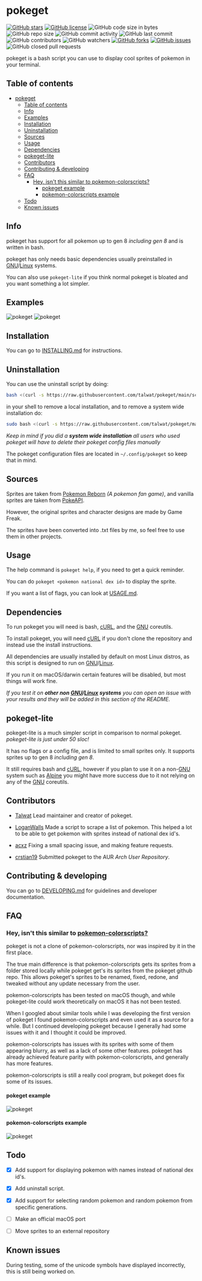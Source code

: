 # pokeget

[![GitHub stars](https://img.shields.io/github/stars/talwat/pokeget)](https://github.com/talwat/pokeget/stargazers)
[![GitHub license](https://img.shields.io/github/license/talwat/pokeget)](https://github.com/talwat/pokeget)
![GitHub code size in bytes](https://img.shields.io/github/languages/code-size/talwat/pokeget)
![GitHub repo size](https://img.shields.io/github/repo-size/talwat/pokeget)
![GitHub commit activity](https://img.shields.io/github/commit-activity/m/talwat/pokeget)
![GitHub last commit](https://img.shields.io/github/last-commit/talwat/pokeget)
![GitHub contributors](https://img.shields.io/github/contributors/talwat/pokeget)
![GitHub watchers](https://img.shields.io/github/watchers/talwat/pokeget)
[![GitHub forks](https://img.shields.io/github/forks/talwat/pokeget)](https://github.com/talwat/pokeget/network)
[![GitHub issues](https://img.shields.io/github/issues/talwat/pokeget)](https://github.com/talwat/pokeget/issues)
![GitHub closed pull requests](https://img.shields.io/github/issues-pr-closed/talwat/pokeget)

pokeget is a bash script you can use to display cool sprites of pokemon in your terminal.

## Table of contents

- [pokeget](#pokeget)
  - [Table of contents](#table-of-contents)
  - [Info](#info)
  - [Examples](#examples)
  - [Installation](#installation)
  - [Uninstallation](#uninstallation)
  - [Sources](#sources)
  - [Usage](#usage)
  - [Dependencies](#dependencies)
  - [pokeget-lite](#pokeget-lite)
  - [Contributors](#contributors)
  - [Contributing & developing](#contributing--developing)
  - [FAQ](#faq)
    - [Hey, isn't this similar to pokemon-colorscripts?](#hey-isnt-this-similar-to-pokemon-colorscripts)
      - [pokeget example](#pokeget-example)
      - [pokemon-colorscripts example](#pokemon-colorscripts-example)
  - [Todo](#todo)
  - [Known issues](#known-issues)

## Info

pokeget has support for all pokemon up to gen 8 *including gen 8* and is written in bash.

pokeget has only needs basic dependencies usually preinstalled in [GNU](https://www.gnu.org/)/[Linux](https://kernel.org/) systems.

You can also use `pokeget-lite` if you think normal pokeget is bloated and you want something a lot simpler.

## Examples

![pokeget](https://github.com/talwat/pokeget/raw/main/examples/small1.png)
![pokeget](https://github.com/talwat/pokeget/raw/main/examples/big1.png)

## Installation

You can go to [INSTALLING.md](INSTALLING.md) for instructions.

## Uninstallation

You can use the uninstall script by doing:

```bash
bash <(curl -s https://raw.githubusercontent.com/talwat/pokeget/main/scripts/uninstall.sh)
```

in your shell to remove a local installation, and to remove a system wide installation do:

```bash
sudo bash <(curl -s https://raw.githubusercontent.com/talwat/pokeget/main/scripts/uninstall.sh)
```

*Keep in mind if you did a **system wide installation** all users who used pokeget will have to delete their pokeget config files manually*

The pokeget configuration files are located in `~/.config/pokeget` so keep that in mind.

## Sources

Sprites are taken from [Pokemon Reborn](https://www.rebornevo.com/) *(A pokemon fan game)*, and vanilla sprites are taken from [PokeAPI](https://github.com/PokeAPI/sprites).

However, the original sprites and character designs are made by Game Freak.

The sprites have been converted into .txt files by me, so feel free to use them in other projects.

## Usage

The help command is `pokeget help`, if you need to get a quick reminder.

You can do `pokeget <pokemon national dex id>` to display the sprite.

If you want a list of flags, you can look at [USAGE.md](USAGE.md).

## Dependencies

To run pokeget you will need is bash, [cURL](https://curl.se/), and the [GNU](https://www.gnu.org/) coreutils.

To install pokeget, you will need [cURL](https://curl.se/) if you don't clone the repository and instead use the install instructions.

All dependencies are usually installed by default on most Linux distros, as this script is designed to run on [GNU](https://www.gnu.org/)/[Linux](https://kernel.org/).

If you run it on macOS/darwin certain features will be disabled, but most things will work fine.

*If you test it on **other non [GNU](https://www.gnu.org/)/[Linux](https://kernel.org/) systems** you can open an issue with your results and they will be added in this section of the README.*

## pokeget-lite

pokeget-lite is a much simpler script in comparison to normal pokeget.
*pokeget-lite is just under 50 sloc!*

It has no flags or a config file, and is limited to small sprites only. It supports sprites up to gen 8 *including gen 8*.

It still requires bash and [cURL](https://curl.se/), however if you plan to use it on a non-[GNU](https://www.gnu.org/) system such as [Alpine](https://alpinelinux.org/) you might have more success due to it not relying on any of the [GNU](https://www.gnu.org/) coreutils.

## Contributors

- [Talwat](https://github.com/talwat) Lead maintainer and creator of pokeget.

- [LoganWalls](https://github.com/LoganWalls) Made a script to scrape a list of pokemon.
This helped a lot to be able to get pokemon with sprites instead of national dex id's.

- [acxz](https://github.com/acxz) Fixing a small spacing issue, and making feature requests.

- [crstian19](https://github.com/crstian19) Submitted pokeget to the AUR *Arch User Repository*.

## Contributing & developing

You can go to [DEVELOPING.md](DEVELOPING.md) for guidelines and developer documentation.

## FAQ

### Hey, isn't this similar to [pokemon-colorscripts?](https://gitlab.com/phoneybadger/pokemon-colorscripts/)

pokeget is not a clone of pokemon-colorscripts, nor was inspired by it in the first place.

The true main difference is that pokemon-colorscripts gets its sprites from a folder stored locally while pokeget get's its sprites from the pokeget github repo.
This allows pokeget's sprites to be renamed, fixed, redone, and tweaked without any update necessary from the user.

pokemon-colorscripts has been tested on macOS though, and while pokeget-lite could work theoretically on macOS it has not been tested.

When I googled about similar tools while I was developing the first version of pokeget I found pokemon-colorscripts and even used it as a source for a while.
But I continued developing pokeget because I generally had some issues with it and I thought it could be improved.

pokemon-colorscripts has issues with its sprites with some of them appearing blurry, as well as a lack of some other features.
pokeget has already achieved feature parity with pokemon-colorscripts, and generally has more features.

pokemon-colorscripts is still a really cool program, but pokeget does fix some of its issues.

#### pokeget example

![pokeget](https://github.com/talwat/pokeget/raw/main/examples/pokeget-and-pokemon-colorscripts/pokeget-moltres.png)

#### pokemon-colorscripts example

![pokeget](https://github.com/talwat/pokeget/raw/main/examples/pokeget-and-pokemon-colorscripts/pokemon-colorscripts-moltres.png)

## Todo

- [x] Add support for displaying pokemon with names instead of national dex id's.

- [x] Add uninstall script.

- [x] Add support for selecting random pokemon and random pokemon from specific generations.

- [ ] Make an official macOS port

- [ ] Move sprites to an external repository

## Known issues

During testing, some of the unicode symbols have displayed incorrectly, this is still being worked on.
